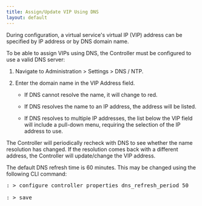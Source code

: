```yaml
---
title: Assign/Update VIP Using DNS
layout: default
---
```

During configuration, a virtual service's virtual IP (VIP) address can be specified by IP address or by DNS domain name.

To be able to assign VIPs using DNS, the Controller must be configured to use a valid DNS server:
<ol> 
 <li> <p>Navigate to Administration &gt; Settings &gt; DNS / NTP.</p> </li> 
 <li> <p>Enter the domain name in the VIP Address field.</p> 
  <ul> 
   <li> <p>If DNS cannot resolve the name, it will change to red.</p> </li> 
   <li> <p>If DNS resolves the name to an IP address, the address will be listed.  </p> </li> 
   <li> <p>If DNS resolves to multiple IP addresses, the list below the VIP field will include a pull-down menu, requiring the selection of the IP address to use.</p> </li> 
  </ul> </li> 
</ol> 

The Controller will periodically recheck with DNS to see whether the name resolution has changed. If the resolution comes back with a different address, the Controller will update/change the VIP address.

The default DNS refresh time is 60 minutes. This may be changed using the following CLI command:

<pre class="">: &gt; configure controller properties dns_refresh_period 50

: &gt; save</pre> 